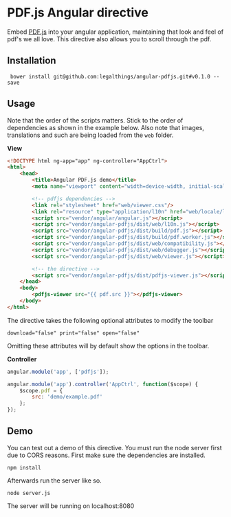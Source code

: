 # PDF.js Angular directive

Embed [PDF.js](https://mozilla.github.io/pdf.js/) into your angular application, maintaining that look and feel of pdf's we all love. This directive also allows you to scroll through the pdf.  


## Installation

     bower install git@github.com:legalthings/angular-pdfjs.git#v0.1.0 --save


## Usage

Note that the order of the scripts matters. Stick to the order of dependencies as shown in the example below.
Also note that images, translations and such are being loaded from the `web` folder.

**View**
```html
<!DOCTYPE html ng-app="app" ng-controller="AppCtrl">
<html>
    <head>
        <title>Angular PDF.js demo</title>
        <meta name="viewport" content="width=device-width, initial-scale=1">

        <!-- pdfjs dependencies -->
        <link rel="stylesheet" href="web/viewer.css"/>
        <link rel="resource" type="application/l10n" href="web/locale/locale.properties"/>
        <script src="vendor/angular/angular.js"></script>
        <script src="vendor/angular-pdfjs/dist/web/l10n.js"></script>
        <script src="vendor/angular-pdfjs/dist/build/pdf.js"></script>
        <script src="vendor/angular-pdfjs/dist/build/pdf.worker.js"></script>
        <script src="vendor/angular-pdfjs/dist/web/compatibility.js"></script>
        <script src="vendor/angular-pdfjs/dist/web/debugger.js"></script>
        <script src="vendor/angular-pdfjs/dist/web/viewer.js"></script>

        <!-- the directive -->
        <script src="vendor/angular-pdfjs/dist/pdfjs-viewer.js"></script>
    </head>
    <body>
        <pdfjs-viewer src="{{ pdf.src }}"></pdfjs-viewer>
    </body>
</html>
```

The directive takes the following optional attributes to modify the toolbar

    download="false" print="false" open="false"

Omitting these attributes will by default show the options in the toolbar.

**Controller**
```js
angular.module('app', ['pdfjs']);

angular.module('app').controller('AppCtrl', function($scope) {
    $scope.pdf = {
        src: 'demo/example.pdf'
    };
});
```

## Demo

You can test out a demo of this directive. You must run the node server first due to CORS reasons. First make sure the dependencies are installed.

    npm install

Afterwards run the server like so.

    node server.js

The server will be running on localhost:8080
